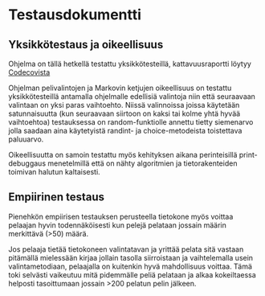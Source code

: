 # Testausdokumentti

## Yksikkötestaus ja oikeellisuus

Ohjelma on tällä hetkellä testattu yksikkötesteillä, kattavuusraportti löytyy [Codecovista](https://codecov.io/gh/hhautajarvi/kps-tekoaly)

Ohjelman pelivalintojen ja Markovin ketjujen oikeellisuus on testattu yksikkötesteillä antamalla ohjelmalle edellisiä valintoja niin että seuraavaan valintaan on yksi paras vaihtoehto.
Niissä valinnoissa joissa käytetään satunnaisuutta (kun seuraavaan siirtoon on kaksi tai kolme yhtä hyvää vaihtoehtoa) testauksessa on random-funktiolle annettu tietty siemenarvo jolla saadaan aina käytetyistä randint- ja choice-metodeista toistettava paluuarvo.

Oikeellisuutta on samoin testattu myös kehityksen aikana perinteisillä print-debuggaus menetelmillä että on nähty algoritmien ja tietorakenteiden toimivan halutun kaltaisesti.

## Empiirinen testaus

Pienehkön empiirisen testauksen perusteella tietokone myös voittaa pelaajan hyvin todennäköisesti kun pelejä pelataan jossain määrin merkittävä (>50) määrä.

Jos pelaaja tietää tietokoneen valintatavan ja yrittää pelata sitä vastaan pitämällä mielessään kirjaa jollain tasolla siirroistaan ja vaihtelemalla usein valintametodiaan, pelaajalla on kuitenkin hyvä mahdollisuus voittaa. Tämä toki selvästi vaikeutuu mitä pidemmälle peliä pelataan ja alkaa kokeiltaessa helposti tasoittumaan jossain >200 pelatun pelin jälkeen.
